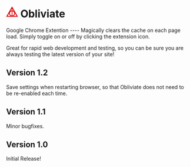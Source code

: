 <h1><img src="https://github.com/henrylavoo/obliviate/blob/master/icon128.png" width="32" alt="">&nbsp;Obliviate</h1>
Google Chrome Extention
----
Magically clears the cache on each page load. Simply toggle on or off by clicking the extension icon.

Great for rapid web development and testing, so you can be sure you are always testing the latest version of your site!

## Version 1.2
Save settings when restarting browser, so that Obliviate does not need to be re-enabled each time.

## Version 1.1
Minor bugfixes.

## Version 1.0
Initial Release!
